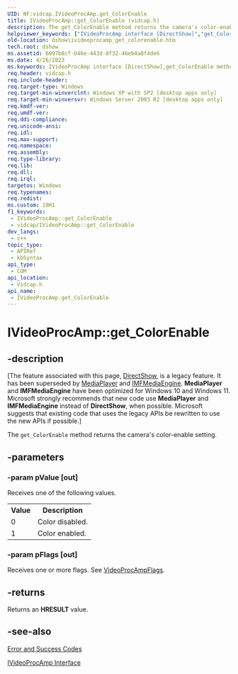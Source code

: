 ```yaml
---
UID: NF:vidcap.IVideoProcAmp.get_ColorEnable
title: IVideoProcAmp::get_ColorEnable (vidcap.h)
description: The get_ColorEnable method returns the camera's color-enable setting.
helpviewer_keywords: ["IVideoProcAmp interface [DirectShow]","get_ColorEnable method","IVideoProcAmp.get_ColorEnable","IVideoProcAmp::get_ColorEnable","IVideoProcAmpget_ColorEnable","dshow.ivideoprocamp_get_colorenable","get_ColorEnable","get_ColorEnable method [DirectShow]","get_ColorEnable method [DirectShow]","IVideoProcAmp interface","vidcap/IVideoProcAmp::get_ColorEnable"]
old-location: dshow\ivideoprocamp_get_colorenable.htm
tech.root: dshow
ms.assetid: 6097b8cf-b46e-443d-8f32-46eb4a8f4de6
ms.date: 4/26/2023
ms.keywords: IVideoProcAmp interface [DirectShow],get_ColorEnable method, IVideoProcAmp.get_ColorEnable, IVideoProcAmp::get_ColorEnable, IVideoProcAmpget_ColorEnable, dshow.ivideoprocamp_get_colorenable, get_ColorEnable, get_ColorEnable method [DirectShow], get_ColorEnable method [DirectShow],IVideoProcAmp interface, vidcap/IVideoProcAmp::get_ColorEnable
req.header: vidcap.h
req.include-header: 
req.target-type: Windows
req.target-min-winverclnt: Windows XP with SP2 [desktop apps only]
req.target-min-winversvr: Windows Server 2003 R2 [desktop apps only]
req.kmdf-ver: 
req.umdf-ver: 
req.ddi-compliance: 
req.unicode-ansi: 
req.idl: 
req.max-support: 
req.namespace: 
req.assembly: 
req.type-library: 
req.lib: 
req.dll: 
req.irql: 
targetos: Windows
req.typenames: 
req.redist: 
ms.custom: 19H1
f1_keywords:
 - IVideoProcAmp::get_ColorEnable
 - vidcap/IVideoProcAmp::get_ColorEnable
dev_langs:
 - c++
topic_type:
 - APIRef
 - kbSyntax
api_type:
 - COM
api_location:
 - Vidcap.h
api_name:
 - IVideoProcAmp.get_ColorEnable
---
```


# IVideoProcAmp::get_ColorEnable


## -description

\[The feature associated with this page, [DirectShow](/windows/win32/directshow/directshow), is a legacy feature. It has been superseded by [MediaPlayer](/uwp/api/Windows.Media.Playback.MediaPlayer) and [IMFMediaEngine](/windows/win32/api/mfmediaengine/nn-mfmediaengine-imfmediaengine). **MediaPlayer** and **IMFMediaEngine** have been optimized for Windows 10 and Windows 11. Microsoft strongly recommends that new code use **MediaPlayer** and **IMFMediaEngine** instead of **DirectShow**, when possible. Microsoft suggests that existing code that uses the legacy APIs be rewritten to use the new APIs if possible.\]

The <code>get_ColorEnable</code> method returns the camera's color-enable setting.

## -parameters

### -param pValue [out]

Receives one of the following values.

<table>
<tr>
<th>Value
                </th>
<th>Description
                </th>
</tr>
<tr>
<td>0</td>
<td>Color disabled.</td>
</tr>
<tr>
<td>1</td>
<td>Color enabled.</td>
</tr>
</table>

### -param pFlags [out]

Receives one or more flags. See <a href="/windows/win32/api/strmif/ne-strmif-videoprocampflags">VideoProcAmpFlags</a>.

## -returns

Returns an <b>HRESULT</b> value.

## -see-also

<a href="/windows/desktop/DirectShow/error-and-success-codes">Error and Success Codes</a>



<a href="/windows/desktop/api/vidcap/nn-vidcap-ivideoprocamp">IVideoProcAmp Interface</a>